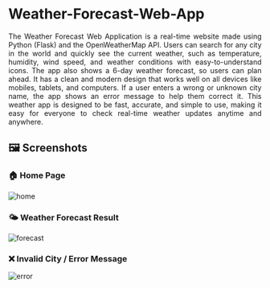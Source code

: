 # Weather-Forecast-Web-App
<p align="justify">
The Weather Forecast Web Application is a real-time website made using Python (Flask) and the OpenWeatherMap API. Users can search for any city in the world and quickly see the current weather, such as temperature, humidity, wind speed, and weather conditions with easy-to-understand icons. The app also shows a 6-day weather forecast, so users can plan ahead. It has a clean and modern design that works well on all devices like mobiles, tablets, and computers. If a user enters a wrong or unknown city name, the app shows an error message to help them correct it. This weather app is designed to be fast, accurate, and simple to use, making it easy for everyone to check real-time weather updates anytime and anywhere.
</p>

## 🖼️ Screenshots
### 🏠 Home Page
![home](https://github.com/user-attachments/assets/09fe2f38-40b7-44c5-8ee6-e71599ec6f65)
### 🌤️ Weather Forecast Result
![forecast](https://github.com/user-attachments/assets/67d8b72e-5698-41cb-a87f-d640e4fc6d4a)
### ❌ Invalid City / Error Message
![error](https://github.com/user-attachments/assets/f5ed4581-5346-4d7f-873a-bc786347cabd)
